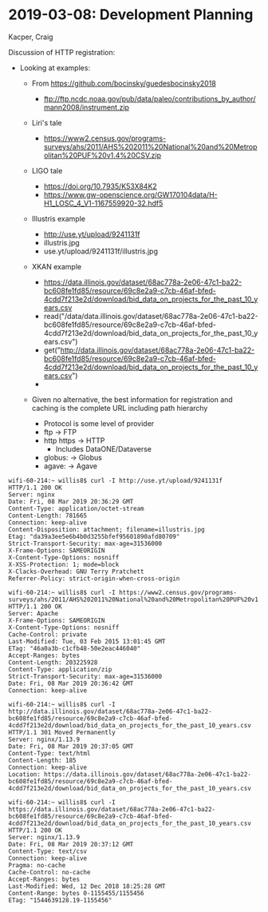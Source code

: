 2019-03-08: Development Planning
=================================
Kacper, Craig

Discussion of HTTP registration:
* Looking at examples:
    * From https://github.com/bocinsky/guedesbocinsky2018
        * ftp://ftp.ncdc.noaa.gov/pub/data/paleo/contributions_by_author/mann2008/instrument.zip
    * Liri's tale
        * https://www2.census.gov/programs-surveys/ahs/2011/AHS%202011%20National%20and%20Metropolitan%20PUF%20v1.4%20CSV.zip
    * LIGO tale
        * https://doi.org/10.7935/K53X84K2
        * https://www.gw-openscience.org/GW170104data/H-H1_LOSC_4_V1-1167559920-32.hdf5
    * Illustris example
        * http://use.yt/upload/9241131f
        * illustris.jpg
        * use.yt/upload/9241131f/illustris.jpg
    * XKAN example
        * https://data.illinois.gov/dataset/68ac778a-2e06-47c1-ba22-bc608fe1fd85/resource/69c8e2a9-c7cb-46af-bfed-4cdd7f213e2d/download/bid_data_on_projects_for_the_past_10_years.csv
        * read("/data/data.illinois.gov/dataset/68ac778a-2e06-47c1-ba22-bc608fe1fd85/resource/69c8e2a9-c7cb-46af-bfed-4cdd7f213e2d/download/bid_data_on_projects_for_the_past_10_years.csv")
        * get("http://data.illinois.gov/dataset/68ac778a-2e06-47c1-ba22-bc608fe1fd85/resource/69c8e2a9-c7cb-46af-bfed-4cdd7f213e2d/download/bid_data_on_projects_for_the_past_10_years.csv")
        * 

    * Given no alternative, the best information for registration and caching is the complete URL including path hierarchy
        *  Protocol is some level of provider
        *  ftp -> FTP
        *  http https -> HTTP
            *  Includes DataONE/Dataverse
        *  globus: -> Globus
        *  agave: -> Agave




```
wifi-60-214:~ willis8$ curl -I http://use.yt/upload/9241131f
HTTP/1.1 200 OK
Server: nginx
Date: Fri, 08 Mar 2019 20:36:29 GMT
Content-Type: application/octet-stream
Content-Length: 781665
Connection: keep-alive
Content-Disposition: attachment; filename=illustris.jpg
Etag: "da39a3ee5e6b4b0d3255bfef95601890afd80709"
Strict-Transport-Security: max-age=31536000
X-Frame-Options: SAMEORIGIN
X-Content-Type-Options: nosniff
X-XSS-Protection: 1; mode=block
X-Clacks-Overhead: GNU Terry Pratchett
Referrer-Policy: strict-origin-when-cross-origin

wifi-60-214:~ willis8$ curl -I https://www2.census.gov/programs-surveys/ahs/2011/AHS%202011%20National%20and%20Metropolitan%20PUF%20v1.4%20CSV.zip
HTTP/1.1 200 OK
Server: Apache
X-Frame-Options: SAMEORIGIN
X-Content-Type-Options: nosniff
Cache-Control: private
Last-Modified: Tue, 03 Feb 2015 13:01:45 GMT
ETag: "46a0a3b-c1cfb48-50e2eac446040"
Accept-Ranges: bytes
Content-Length: 203225928
Content-Type: application/zip
Strict-Transport-Security: max-age=31536000
Date: Fri, 08 Mar 2019 20:36:42 GMT
Connection: keep-alive

wifi-60-214:~ willis8$ curl -I http://data.illinois.gov/dataset/68ac778a-2e06-47c1-ba22-bc608fe1fd85/resource/69c8e2a9-c7cb-46af-bfed-4cdd7f213e2d/download/bid_data_on_projects_for_the_past_10_years.csv
HTTP/1.1 301 Moved Permanently
Server: nginx/1.13.9
Date: Fri, 08 Mar 2019 20:37:05 GMT
Content-Type: text/html
Content-Length: 185
Connection: keep-alive
Location: https://data.illinois.gov/dataset/68ac778a-2e06-47c1-ba22-bc608fe1fd85/resource/69c8e2a9-c7cb-46af-bfed-4cdd7f213e2d/download/bid_data_on_projects_for_the_past_10_years.csv

wifi-60-214:~ willis8$ curl -I https://data.illinois.gov/dataset/68ac778a-2e06-47c1-ba22-bc608fe1fd85/resource/69c8e2a9-c7cb-46af-bfed-4cdd7f213e2d/download/bid_data_on_projects_for_the_past_10_years.csv
HTTP/1.1 200 OK
Server: nginx/1.13.9
Date: Fri, 08 Mar 2019 20:37:12 GMT
Content-Type: text/csv
Connection: keep-alive
Pragma: no-cache
Cache-Control: no-cache
Accept-Ranges: bytes
Last-Modified: Wed, 12 Dec 2018 18:25:28 GMT
Content-Range: bytes 0-1155455/1155456
ETag: "1544639128.19-1155456"
```